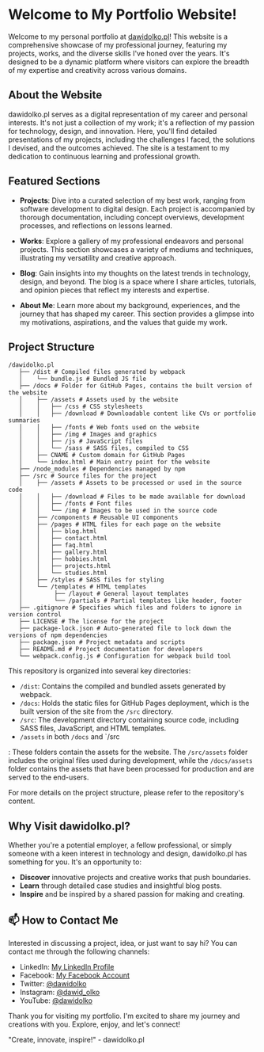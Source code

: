 # Welcome to My Portfolio Website!

Welcome to my personal portfolio at [dawidolko.pl](http://dawidolko.pl)! This website is a comprehensive showcase of my professional journey, featuring my projects, works, and the diverse skills I've honed over the years. It's designed to be a dynamic platform where visitors can explore the breadth of my expertise and creativity across various domains.

## About the Website

dawidolko.pl serves as a digital representation of my career and personal interests. It's not just a collection of my work; it's a reflection of my passion for technology, design, and innovation. Here, you'll find detailed presentations of my projects, including the challenges I faced, the solutions I devised, and the outcomes achieved. The site is a testament to my dedication to continuous learning and professional growth.

## Featured Sections

- **Projects**: Dive into a curated selection of my best work, ranging from software development to digital design. Each project is accompanied by thorough documentation, including concept overviews, development processes, and reflections on lessons learned.

- **Works**: Explore a gallery of my professional endeavors and personal projects. This section showcases a variety of mediums and techniques, illustrating my versatility and creative approach.

- **Blog**: Gain insights into my thoughts on the latest trends in technology, design, and beyond. The blog is a space where I share articles, tutorials, and opinion pieces that reflect my interests and expertise.

- **About Me**: Learn more about my background, experiences, and the journey that has shaped my career. This section provides a glimpse into my motivations, aspirations, and the values that guide my work.

## Project Structure

```
/dawidolko.pl
   ├── /dist # Compiled files generated by webpack
   │    └── bundle.js # Bundled JS file
   ├── /docs # Folder for GitHub Pages, contains the built version of the website
   │    ├── /assets # Assets used by the website
   │    │   ├── /css # CSS stylesheets
   │    │   ├── /download # Downloadable content like CVs or portfolio summaries
   │    │   ├── /fonts # Web fonts used on the website
   │    │   ├── /img # Images and graphics
   │    │   ├── /js # JavaScript files
   │    │   └── /sass # SASS files, compiled to CSS
   │    ├── CNAME # Custom domain for GitHub Pages
   │    └── index.html # Main entry point for the website
   ├── /node_modules # Dependencies managed by npm
   ├── /src # Source files for the project
   │    ├── /assets # Assets to be processed or used in the source code
   │    │   ├── /download # Files to be made available for download
   │    │   ├── /fonts # Font files
   │    │   └── /img # Images to be used in the source code
   │    ├── /components # Reusable UI components
   │    ├── /pages # HTML files for each page on the website
   │    │   ├── blog.html
   │    │   ├── contact.html
   │    │   ├── faq.html
   │    │   ├── gallery.html
   │    │   ├── hobbies.html
   │    │   ├── projects.html
   │    │   └── studies.html
   │    ├── /styles # SASS files for styling
   │    └── /templates # HTML templates
   │         ├── /layout # General layout templates
   │         └── /partials # Partial templates like header, footer
   ├── .gitignore # Specifies which files and folders to ignore in version control
   ├── LICENSE # The license for the project
   ├── package-lock.json # Auto-generated file to lock down the versions of npm dependencies
   ├── package.json # Project metadata and scripts
   ├── README.md # Project documentation for developers
   └── webpack.config.js # Configuration for webpack build tool
```

This repository is organized into several key directories:

- `/dist`: Contains the compiled and bundled assets generated by webpack.
- `/docs`: Holds the static files for GitHub Pages deployment, which is the built version of the site from the `/src` directory.
- `/src`: The development directory containing source code, including SASS files, JavaScript, and HTML templates.
- `/assets` in both `/docs` and `/src

: These folders contain the assets for the website. The `/src/assets` folder includes the original files used during development, while the `/docs/assets` folder contains the assets that have been processed for production and are served to the end-users.

For more details on the project structure, please refer to the repository's content.

## Why Visit dawidolko.pl?

Whether you're a potential employer, a fellow professional, or simply someone with a keen interest in technology and design, dawidolko.pl has something for you. It's an opportunity to:

- **Discover** innovative projects and creative works that push boundaries.
- **Learn** through detailed case studies and insightful blog posts.
- **Inspire** and be inspired by a shared passion for making and creating.

## 📫 How to Contact Me

Interested in discussing a project, idea, or just want to say hi? You can contact me through the following channels:

- LinkedIn: [My LinkedIn Profile](https://www.linkedin.com/in/dawidolko)
- Facebook: [My Facebook Account](https://www.facebook.com/olkodawid/)
- Twitter: [@dawidolko](https://twitter.com/dawidolko)
- Instagram: [@dawid_olko](https://www.instagram.com/dawid_olko)
- YouTube: [@dawidolko](https://www.youtube.com/@dawid_olko)

Thank you for visiting my portfolio. I'm excited to share my journey and creations with you. Explore, enjoy, and let's connect!

"Create, innovate, inspire!" - dawidolko.pl
